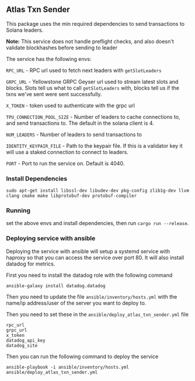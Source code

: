 ## Atlas Txn Sender

This package uses the min required dependencies to send transactions to Solana leaders.

**Note:** This service does not handle preflight checks, and also doesn't validate blockhashes before sending to leader

The service has the following envs:

`RPC_URL` - RPC url used to fetch next leaders with `getSlotLeaders`

`GRPC_URL` - Yellowstone GRPC Geyser url used to stream latest slots and blocks. Slots tell us what to call `getSlotLeaders` with, blocks tell us if the txns we've sent were sent successfully.

`X_TOKEN` - token used to authenticate with the grpc url

`TPU_CONNECTION_POOL_SIZE` - Number of leaders to cache connections to, and send transactions to. The default in the solana client is 4.

`NUM_LEADERS` - Number of leaders to send transactions to

`IDENTITY_KEYPAIR_FILE` - Path to the keypair file. If this is a validator key it will use a staked connection to connect to leaders.

`PORT` - Port to run the service on. Default is 4040.

### Install Dependencies

`sudo apt-get install libssl-dev libudev-dev pkg-config zlib1g-dev llvm clang cmake make libprotobuf-dev protobuf-compiler`

### Running

set the above envs and install dependencies, then run `cargo run --release`. 

### Deploying service with ansible

Deploying the service with ansible will setup a systemd service with haproxy so that you can access the service over port 80.
It will also install datadog for metrics.

First you need to install the datadog role with the following command

```
ansible-galaxy install datadog.datadog
```

Then you need to update the file `ansible/inventory/hosts.yml` with the name/ip address/user of the server you want to deploy to.

Then you need to set these in the `ansible/deploy_atlas_txn_sender.yml` file

```
rpc_url
grpc_url
x_token
datadog_api_key
datadog_site
```

Then you can run the following command to deploy the service

```
ansible-playbook -i ansible/inventory/hosts.yml ansible/deploy_atlas_txn_sender.yml
```